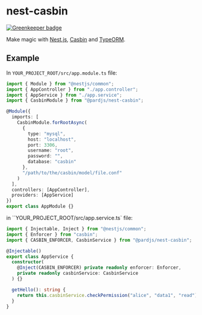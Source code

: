 # nest-casbin

[![Greenkeeper badge](https://badges.greenkeeper.io/pardjs/nest-casbin.svg)](https://greenkeeper.io/)

Make magic with [Nest.js](https://github.com/nestjs/nest), [Casbin](https://github.com/casbin/casbin) and [TypeORM](https://github.com/typeorm/typeorm).

## Example

In `YOUR_PROJECT_ROOT/src/app.module.ts` file:

```typescript
import { Module } from "@nestjs/common";
import { AppController } from "./app.controller";
import { AppService } from "./app.service";
import { CasbinModule } from "@pardjs/nest-casbin";

@Module({
  imports: [
    CasbinModule.forRootAsync(
      {
        type: "mysql",
        host: "localhost",
        port: 3306,
        username: "root",
        password: "",
        database: "casbin"
      },
      "/path/to/the/casbin/model/file.conf"
    )
  ],
  controllers: [AppController],
  providers: [AppService]
})
export class AppModule {}
```

in ``YOUR_PROJECT_ROOT/src/app.service.ts` file:

```typescript
import { Injectable, Inject } from "@nestjs/common";
import { Enforcer } from "casbin";
import { CASBIN_ENFORCER, CasbinService } from "@pardjs/nest-casbin";

@Injectable()
export class AppService {
  constructor(
    @Inject(CASBIN_ENFORCER) private readonly enforcer: Enforcer,
    private readonly casbinService: CasbinService
  ) {}

  getHello(): string {
    return this.casbinService.checkPermission("alice", "data1", "read");
  }
}
```
